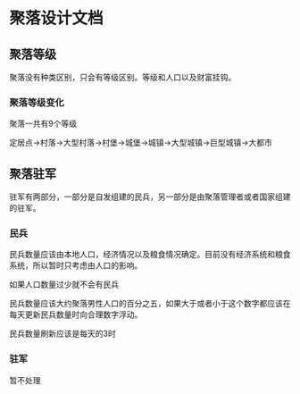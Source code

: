 ﻿# 聚落设计文档

## 聚落等级

聚落没有种类区别，只会有等级区别。等级和人口以及财富挂钩。

### 聚落等级变化

聚落一共有9个等级

定居点->村落->大型村落->村堡->城堡->城镇->大型城镇->巨型城镇->大都市

## 聚落驻军

驻军有两部分，一部分是自发组建的民兵，另一部分是由聚落管理者或者国家组建的驻军。

### 民兵

民兵数量应该由本地人口，经济情况以及粮食情况确定。目前没有经济系统和粮食系统，所以暂时只考虑由人口的影响。

如果人口数量过少就不会有民兵

民兵数量应该大约聚落男性人口的百分之五，如果大于或者小于这个数字都应该在每天更新民兵数量时向合理数字浮动。

民兵数量刷新应该是每天的3时

### 驻军

暂不处理